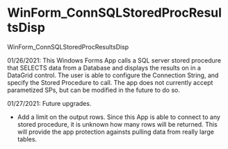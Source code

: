 # WinForm_ConnSQLStoredProcResultsDisp
WinForm_ConnSQLStoredProcResultsDisp

01/26/2021: This Windows Forms App calls a SQL server stored procedure that SELECTS data from a Database and displays the results on in a DataGrid control.
The user is able to configure the Connection String, and specify the Stored Procedure to call. The app does not currently accept parametized SPs, but can be modified in the future to do so. 

01/27/2021: Future upgrades. 
* Add a limit on the output rows. Since this App is able to connect to any stored procedure, it is unknown how many rows will be returned.
  This will provide the app protection againsts pulling data from really large tables. 

